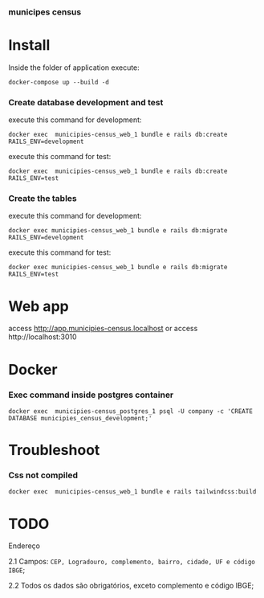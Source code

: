### municipes census

# Install
Inside the folder of application execute:

```
docker-compose up --build -d
```

### Create database development and test

execute this command for development:
```
docker exec  municipies-census_web_1 bundle e rails db:create RAILS_ENV=development
```

execute this command for test:
```
docker exec  municipies-census_web_1 bundle e rails db:create RAILS_ENV=test
```

### Create the tables

execute this command for development:
```
docker exec municipies-census_web_1 bundle e rails db:migrate RAILS_ENV=development
```

execute this command for test:
```
docker exec municipies-census_web_1 bundle e rails db:migrate RAILS_ENV=test
```

# Web app
access http://app.municipies-census.localhost
or
access http://localhost:3010

# Docker

### Exec command inside postgres container
```
docker exec  municipies-census_postgres_1 psql -U company -c 'CREATE DATABASE municipies_census_development;'
```

# Troubleshoot
### Css not compiled
```
docker exec  municipies-census_web_1 bundle e rails tailwindcss:build
```

# TODO

Endereço

2.1 Campos: `CEP, Logradouro, complemento, bairro, cidade, UF e código IBGE`;

2.2 Todos os dados são obrigatórios, exceto complemento e código IBGE;

